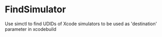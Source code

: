 # FindSimulator
Use simctl to find UDIDs of Xcode simulators to be used as 'destination' parameter in xcodebuild
